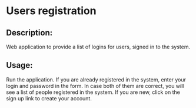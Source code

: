 # Users registration

## Description:
Web application to provide a list of logins for users, signed in to the system.

## Usage:
Run the application. If you are already registered in the system, enter your login and password in the form. 
In case both of them are correct, you will see a list of people registered in the system.
If you are new, click on the sign up link to create your account.
